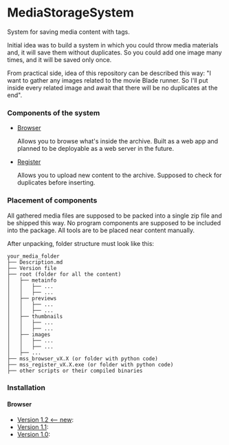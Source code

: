 # MediaStorageSystem

System for saving media content with tags.

Initial idea was to build a system in which you could 
throw media materials and, it will save them without duplicates.
So you could add one image many times, and it will be saved only once.

From practical side, idea of this repository can be described this way: 
"I want to gather any images related to the movie Blade runner. 
So I'll put inside every related image and await that there will 
be no duplicates at the end".

### Components of the system

- [Browser](mss_browser/README.md)
    
    Allows you to browse what's inside the archive. 
    Built as a web app and planned to be deployable as a web server in the future.


- [Register](mss_register/README.md)
    
    Allows you to upload new content to the archive. 
    Supposed to check for duplicates before inserting.
  
### Placement of components

All gathered media files are supposed to be packed into a 
single zip file and be shipped this way. No program components 
are supposed to be included into the package. All tools are to be 
placed near content manually.

After unpacking, folder structure must look like this:
```
your_media_folder
├── Description.md
├── Version file
├── root (folder for all the content)
│   ├── metainfo
│   │   ├── ...
│   │   ├── ...
│   ├── previews
│   │   ├── ...
│   │   ├── ...
│   ├── thumbnails
│   │   ├── ...
│   │   ├── ...
│   ├── images
│   │   ├── ...
│   │   ├── ...
│   ├── ...
├── mss_browser_vX.X (or folder with python code)
├── mss_register_vX.X.exe (or folder with python code)
├── other scripts or their compiled binaries
```

### Installation

#### Browser

- [Version 1.2  <-- new](https://github.com/IgorZyktin/MediaStorageSystem/blob/main/mss_browser_v1.2.zip):
- [Version 1.1](https://github.com/IgorZyktin/MediaStorageSystem/blob/main/mss_browser_v1.1.zip):
- [Version 1.0](https://github.com/IgorZyktin/MediaStorageSystem/blob/main/mss_browser_v1.0.zip):
